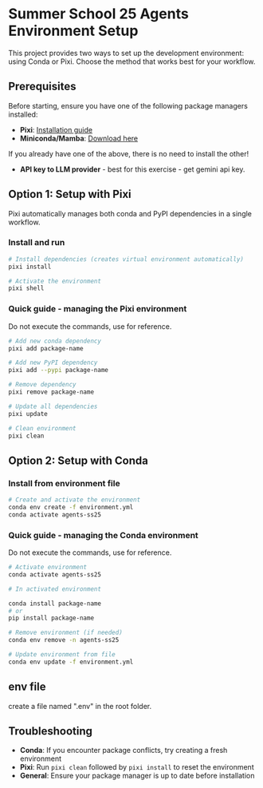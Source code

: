 # Summer School 25 Agents Environment Setup

This project provides two ways to set up the development environment: using Conda or Pixi. Choose the method that works best for your workflow.

## Prerequisites

Before starting, ensure you have one of the following package managers installed:

- **Pixi**: [Installation guide](https://pixi.sh/latest/#installation)
- **Miniconda/Mamba**: [Download here](https://conda-forge.org/download/)

If you already have one of the above, there is no need to install the other!

- **API key to LLM provider** - best for this exercise - get gemini api key.

## Option 1: Setup with Pixi

Pixi automatically manages both conda and PyPI dependencies in a single workflow.

### Install and run

```bash
# Install dependencies (creates virtual environment automatically)
pixi install

# Activate the environment
pixi shell

```

### Quick guide - managing the Pixi environment
Do not execute the commands, use for reference.

```bash
# Add new conda dependency
pixi add package-name

# Add new PyPI dependency
pixi add --pypi package-name

# Remove dependency
pixi remove package-name

# Update all dependencies
pixi update

# Clean environment
pixi clean
```


## Option 2: Setup with Conda

### Install from environment file

```bash
# Create and activate the environment
conda env create -f environment.yml
conda activate agents-ss25
```

### Quick guide - managing the Conda environment
Do not execute the commands, use for reference.

```bash
# Activate environment
conda activate agents-ss25

# In activated environment

conda install package-name
# or 
pip install package-name

# Remove environment (if needed)
conda env remove -n agents-ss25

# Update environment from file
conda env update -f environment.yml
```

## env file

create a file named ".env" in the root folder.

## Troubleshooting

- **Conda**: If you encounter package conflicts, try creating a fresh environment
- **Pixi**: Run `pixi clean` followed by `pixi install` to reset the environment
- **General**: Ensure your package manager is up to date before installation
